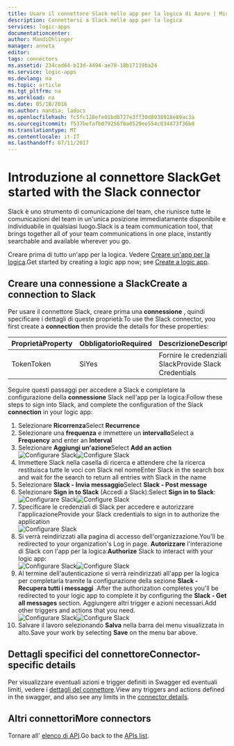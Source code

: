 ```yaml
---
title: Usare il connettore Slack nelle app per la logica di Azure | Microsoft Docs
description: Connettersi a Slack nelle app per la logica
services: logic-apps
documentationcenter: 
author: MandiOhlinger
manager: anneta
editor: 
tags: connectors
ms.assetid: 234cad64-b13d-4494-ae78-18b17119ba24
ms.service: logic-apps
ms.devlang: na
ms.topic: article
ms.tgt_pltfrm: na
ms.workload: na
ms.date: 05/18/2016
ms.author: mandia; ladocs
ms.openlocfilehash: fc5fc128efe01bd0727e3ff30d8938918e89ac3a
ms.sourcegitcommit: f537befafb079256fba0529ee554c034d73f36b0
ms.translationtype: MT
ms.contentlocale: it-IT
ms.lasthandoff: 07/11/2017
---
```

# <a name="get-started-with-the-slack-connector"></a><span data-ttu-id="40f67-103">Introduzione al connettore Slack</span><span class="sxs-lookup"><span data-stu-id="40f67-103">Get started with the Slack connector</span></span>
<span data-ttu-id="40f67-104">Slack è uno strumento di comunicazione del team, che riunisce tutte le comunicazioni del team in un'unica posizione immediatamente disponibile e individuabile in qualsiasi luogo.</span><span class="sxs-lookup"><span data-stu-id="40f67-104">Slack is a team communication tool, that brings together all of your team communications in one place, instantly searchable and available wherever you go.</span></span> 

<span data-ttu-id="40f67-105">Creare prima di tutto un'app per la logica. Vedere [Creare un'app per la logica](../logic-apps/logic-apps-create-a-logic-app.md).</span><span class="sxs-lookup"><span data-stu-id="40f67-105">Get started by creating a logic app now; see [Create a logic app](../logic-apps/logic-apps-create-a-logic-app.md).</span></span>

## <a name="create-a-connection-to-slack"></a><span data-ttu-id="40f67-106">Creare una connessione a Slack</span><span class="sxs-lookup"><span data-stu-id="40f67-106">Create a connection to Slack</span></span>
<span data-ttu-id="40f67-107">Per usare il connettore Slack, creare prima una **connessione** , quindi specificare i dettagli di queste proprietà:</span><span class="sxs-lookup"><span data-stu-id="40f67-107">To use the Slack connector, you first create a **connection** then provide the details for these properties:</span></span> 

| <span data-ttu-id="40f67-108">Proprietà</span><span class="sxs-lookup"><span data-stu-id="40f67-108">Property</span></span> | <span data-ttu-id="40f67-109">Obbligatorio</span><span class="sxs-lookup"><span data-stu-id="40f67-109">Required</span></span> | <span data-ttu-id="40f67-110">Descrizione</span><span class="sxs-lookup"><span data-stu-id="40f67-110">Description</span></span> |
| --- | --- | --- |
| <span data-ttu-id="40f67-111">Token</span><span class="sxs-lookup"><span data-stu-id="40f67-111">Token</span></span> |<span data-ttu-id="40f67-112">Sì</span><span class="sxs-lookup"><span data-stu-id="40f67-112">Yes</span></span> |<span data-ttu-id="40f67-113">Fornire le credenziali di Slack</span><span class="sxs-lookup"><span data-stu-id="40f67-113">Provide Slack Credentials</span></span> |

<span data-ttu-id="40f67-114">Seguire questi passaggi per accedere a Slack e completare la configurazione della **connessione** Slack nell'app per la logica:</span><span class="sxs-lookup"><span data-stu-id="40f67-114">Follow these steps to sign into Slack, and complete the configuration of the Slack **connection** in your logic app:</span></span>

1. <span data-ttu-id="40f67-115">Selezionare **Ricorrenza**</span><span class="sxs-lookup"><span data-stu-id="40f67-115">Select **Recurrence**</span></span>
2. <span data-ttu-id="40f67-116">Selezionare una **frequenza** e immettere un **intervallo**</span><span class="sxs-lookup"><span data-stu-id="40f67-116">Select a **Frequency** and enter an **Interval**</span></span>
3. <span data-ttu-id="40f67-117">Selezionare **Aggiungi un'azione**</span><span class="sxs-lookup"><span data-stu-id="40f67-117">Select **Add an action**</span></span>  
   <span data-ttu-id="40f67-118">![Configurare Slack][1]</span><span class="sxs-lookup"><span data-stu-id="40f67-118">![Configure Slack][1]</span></span>  
4. <span data-ttu-id="40f67-119">Immettere Slack nella casella di ricerca e attendere che la ricerca restituisca tutte le voci con Slack nel nome</span><span class="sxs-lookup"><span data-stu-id="40f67-119">Enter Slack in the search box and wait for the search to return all entries with Slack in the name</span></span>
5. <span data-ttu-id="40f67-120">Selezionare **Slack - Invia messaggio**</span><span class="sxs-lookup"><span data-stu-id="40f67-120">Select **Slack - Post message**</span></span>
6. <span data-ttu-id="40f67-121">Selezionare **Sign in to Slack** (Accedi a Slack):</span><span class="sxs-lookup"><span data-stu-id="40f67-121">Select **Sign in to Slack**:</span></span>  
   <span data-ttu-id="40f67-122">![Configurare Slack][2]</span><span class="sxs-lookup"><span data-stu-id="40f67-122">![Configure Slack][2]</span></span>
7. <span data-ttu-id="40f67-123">Specificare le credenziali di Slack per accedere e autorizzare l'applicazione</span><span class="sxs-lookup"><span data-stu-id="40f67-123">Provide your Slack credentials to sign in to authorize the  application</span></span>    
   ![Configurare Slack][3]  
8. <span data-ttu-id="40f67-125">Si verrà reindirizzati alla pagina di accesso dell'organizzazione.</span><span class="sxs-lookup"><span data-stu-id="40f67-125">You'll be redirected to your organization's Log in page.</span></span> <span data-ttu-id="40f67-126">**Autorizzare** l'interazione di Slack con l'app per la logica:</span><span class="sxs-lookup"><span data-stu-id="40f67-126">**Authorize** Slack to interact with your logic app:</span></span>      
   <span data-ttu-id="40f67-127">![Configurare Slack][5]</span><span class="sxs-lookup"><span data-stu-id="40f67-127">![Configure Slack][5]</span></span> 
9. <span data-ttu-id="40f67-128">Al termine dell'autenticazione si verrà reindirizzati all'app per la logica per completarla tramite la configurazione della sezione **Slack - Recupera tutti i messaggi** .</span><span class="sxs-lookup"><span data-stu-id="40f67-128">After the authorization completes you'll be redirected to your logic app to complete it by configuring the **Slack - Get all messages** section.</span></span> <span data-ttu-id="40f67-129">Aggiungere altri trigger e azioni necessari.</span><span class="sxs-lookup"><span data-stu-id="40f67-129">Add other triggers and actions that you need.</span></span>  
   <span data-ttu-id="40f67-130">![Configurare Slack][6]</span><span class="sxs-lookup"><span data-stu-id="40f67-130">![Configure Slack][6]</span></span>
10. <span data-ttu-id="40f67-131">Salvare il lavoro selezionando **Salva** nella barra dei menu visualizzata in alto.</span><span class="sxs-lookup"><span data-stu-id="40f67-131">Save your work by selecting **Save** on the menu bar above.</span></span>

## <a name="connector-specific-details"></a><span data-ttu-id="40f67-132">Dettagli specifici del connettore</span><span class="sxs-lookup"><span data-stu-id="40f67-132">Connector-specific details</span></span>

<span data-ttu-id="40f67-133">Per visualizzare eventuali azioni e trigger definiti in Swagger ed eventuali limiti, vedere i [dettagli del connettore](/connectors/slack/).</span><span class="sxs-lookup"><span data-stu-id="40f67-133">View any triggers and actions defined in the swagger, and also see any limits in the [connector details](/connectors/slack/).</span></span>

## <a name="more-connectors"></a><span data-ttu-id="40f67-134">Altri connettori</span><span class="sxs-lookup"><span data-stu-id="40f67-134">More connectors</span></span>
<span data-ttu-id="40f67-135">Tornare all' [elenco di API](apis-list.md).</span><span class="sxs-lookup"><span data-stu-id="40f67-135">Go back to the [APIs list](apis-list.md).</span></span>

[1]: ./media/connectors-create-api-slack/connectionconfig1.png
[2]: ./media/connectors-create-api-slack/connectionconfig2.png 
[3]: ./media/connectors-create-api-slack/connectionconfig3.png
[4]: ./media/connectors-create-api-slack/connectionconfig4.png
[5]: ./media/connectors-create-api-slack/connectionconfig5.png
[6]: ./media/connectors-create-api-slack/connectionconfig6.png

